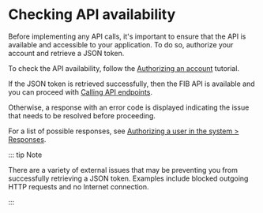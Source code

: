 # Checking API availability

Before implementing any API calls, it's important to ensure that the API is available and accessible to your application. To do so, authorize your account and retrieve a JSON token.

To check the API availability, follow the [Authorizing an account](../Tutorials/Authorizing_an_account.md) tutorial.

If the JSON token is retrieved successfully, then the FIB API is available and you can proceed with [Calling API endpoints](../Getting_started/Calling_API_endpoints.md).

Otherwise, a response with an error code is displayed indicating the issue that needs to be resolved before proceeding.

For a list of possible responses, see [Authorizing a user in the system > Responses](../API_Specification/auth-controller/Authorizing_a_user_in_the_system.md#responses).

::: tip Note

There are a variety of external issues that may be preventing you from successfully retrieving a JSON token. Examples include blocked outgoing HTTP requests and no Internet connection.

:::
